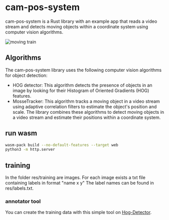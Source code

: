 # cam-pos-system

cam-pos-system is a Rust library with an example app that reads a video stream and detects moving objects within a coordinate system using computer vision algorithms.

![moving train](res/red_train.gif)

## Algorithms

The cam-pos-system library uses the following computer vision algorithms for object detection:

* HOG detector: This algorithm detects the presence of objects in an image by looking for their Histogram of Oriented Gradients (HOG) features.
* MosseTracker: This algorithm tracks a moving object in a video stream using adaptive correlation filters to estimate the object's position and scale.
The library combines these algorithms to detect moving objects in a video stream and estimate their positions within a coordinate system.

## run wasm

```sh
wasm-pack build --no-default-features --target web
python3 -m http.server
```

## training

In the folder res/training are images. For each image exists a txt file containing labels in format "name x y" The label names can be found in res/labels.txt.

### annotator tool

You can create the training data with this simple tool on [Hog-Detector](https://chriamue.github.io/hog-detector).

